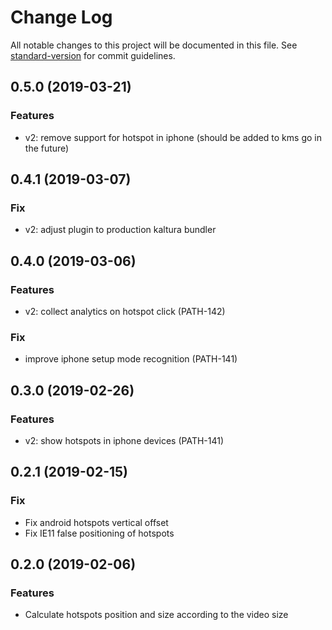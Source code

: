 # Change Log

All notable changes to this project will be documented in this file. See [standard-version](https://github.com/conventional-changelog/standard-version) for commit guidelines.


## 0.5.0 (2019-03-21)

### Features

* v2:  remove support for hotspot in iphone (should be added to kms go in the future)

## 0.4.1 (2019-03-07)

### Fix

* v2:  adjust plugin to production kaltura bundler


## 0.4.0 (2019-03-06)

### Features

* v2: collect analytics on hotspot click (PATH-142)

### Fix
* improve iphone setup mode recognition (PATH-141)


## 0.3.0 (2019-02-26)

### Features

* v2: show hotspots in iphone devices (PATH-141)


## 0.2.1 (2019-02-15)

### Fix

* Fix android hotspots vertical offset
* Fix IE11 false positioning of hotspots


## 0.2.0 (2019-02-06)

### Features

* Calculate hotspots position and size according to the video size
